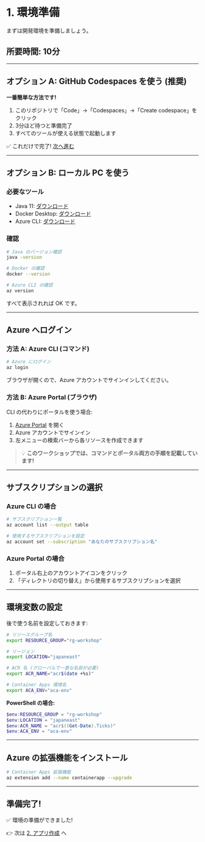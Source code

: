 # 1. 環境準備

まずは開発環境を準備しましょう。

## 所要時間: 10分

---

## オプション A: GitHub Codespaces を使う (推奨)

**一番簡単な方法です!**

1. このリポジトリで「Code」→「Codespaces」→「Create codespace」をクリック
2. 3分ほど待つと準備完了
3. すべてのツールが使える状態で起動します

✅ これだけで完了! [次へ進む](./02-create-app.md)

---

## オプション B: ローカル PC を使う

### 必要なツール

- Java 11: [ダウンロード](https://adoptium.net/)
- Docker Desktop: [ダウンロード](https://www.docker.com/products/docker-desktop/)
- Azure CLI: [ダウンロード](https://learn.microsoft.com/cli/azure/install-azure-cli)

### 確認

```bash
# Java のバージョン確認
java -version

# Docker の確認
docker --version

# Azure CLI の確認
az version
```

すべて表示されれば OK です。

---

## Azure へログイン

### 方法 A: Azure CLI (コマンド)

```bash
# Azure にログイン
az login
```

ブラウザが開くので、Azure アカウントでサインインしてください。

### 方法 B: Azure Portal (ブラウザ)

CLI の代わりにポータルを使う場合:

1. [Azure Portal](https://portal.azure.com/) を開く
2. Azure アカウントでサインイン
3. 左メニューの検索バーから各リソースを作成できます

> 💡 **このワークショップでは、コマンドとポータル両方の手順を記載しています!**

---

## サブスクリプションの選択

### Azure CLI の場合

```bash
# サブスクリプション一覧
az account list --output table

# 使用するサブスクリプションを設定
az account set --subscription "あなたのサブスクリプション名"
```

### Azure Portal の場合

1. ポータル右上のアカウントアイコンをクリック
2. 「ディレクトリの切り替え」から使用するサブスクリプションを選択

---

## 環境変数の設定

後で使う名前を設定しておきます:

```bash
# リソースグループ名
export RESOURCE_GROUP="rg-workshop"

# リージョン
export LOCATION="japaneast"

# ACR 名 (グローバルで一意な名前が必要)
export ACR_NAME="acr$(date +%s)"

# Container Apps 環境名
export ACA_ENV="aca-env"
```

**PowerShell の場合:**
```powershell
$env:RESOURCE_GROUP = "rg-workshop"
$env:LOCATION = "japaneast"
$env:ACR_NAME = "acr$((Get-Date).Ticks)"
$env:ACA_ENV = "aca-env"
```

---

## Azure の拡張機能をインストール

```bash
# Container Apps 拡張機能
az extension add --name containerapp --upgrade
```

---

## 準備完了!

✅ 環境の準備ができました!

👉 次は [2. アプリ作成](./02-create-app.md) へ
